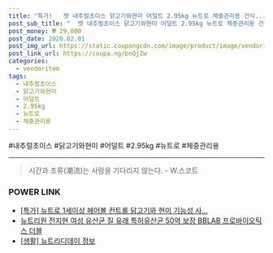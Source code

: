 ```yaml
--- 
title: "특가!   캣 내추럴초이스 닭고기와현미 어덜트 2.95kg 뉴트로 체중관리용 건식..." 
post_sub_title: "  캣 내추럴초이스 닭고기와현미 어덜트 2.95kg 뉴트로 체중관리용 건식사료 1개" 
post_money: ₩ 29,000 
post_date: 2020.02.01 
post_img_url: https://static.coupangcdn.com/image/product/image/vendoritem/2019/02/26/3000344296/032ca38f-a6a1-49e3-80a5-00d70fb229d5.jpg 
post_link_url: https://coupa.ng/bnQjZw 
categories: 
  - vendoritem 
tags: 
  - 내추럴초이스 
  - 닭고기와현미 
  - 어덜트 
  - 2.95kg 
  - 뉴트로 
  - 체중관리용 
--- 
```

  #내추럴초이스 #닭고기와현미 #어덜트 #2.95kg #뉴트로 #체중관리용 
<hr> 

> 시간과 조류(潮流)는 사람을 기다리지 않는다. - W.스코트 


### POWER LINK

* <a href="https://blog.naver.com/sakai111/221793029641" target="_blank">[특가] 뉴트로 1세이상 헤어볼 컨트롤 닭고기와 현미 기능성 사...</a>
* <a href="https://blog.naver.com/fasyy4321/221792569381" target="_blank">뉴트리원 전지현 여성 유산균 질 유래 특허유산균 50억 보장 BBLAB 프로바이오틱스 더블</a>
* <a href="https://blog.naver.com/fasyy4321/221766315007" target="_blank"> [생활] 뉴트리디데이 정보 </a>
